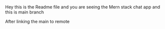 Hey this is the Readme file  and you are seeing the Mern stack chat app and this is main branch

After linking the main to remote
